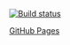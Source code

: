 [![Build status](https://ci.appveyor.com/api/projects/status/q23q57w6mod0tvcd/branch/main?svg=true)](https://ci.appveyor.com/project/MaxKrch/ahj-lesson8-task3/branch/main)

[GitHub Pages](https://maxkrch.github.io/ahj-lesson8-task3/)